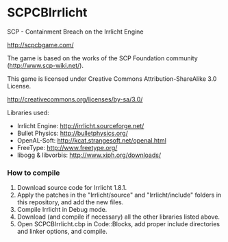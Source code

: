 SCPCBIrrlicht
=============

SCP - Containment Breach on the Irrlicht Engine

http://scpcbgame.com/

The game is based on the works of the SCP Foundation community (http://www.scp-wiki.net/).

This game is licensed under Creative Commons Attribution-ShareAlike 3.0 License.

http://creativecommons.org/licenses/by-sa/3.0/

Libraries used:
  - Irrlicht Engine: http://irrlicht.sourceforge.net/
  - Bullet Physics: http://bulletphysics.org/
  - OpenAL-Soft: http://kcat.strangesoft.net/openal.html
  - FreeType: http://www.freetype.org/
  - libogg & libvorbis: http://www.xiph.org/downloads/
  
### How to compile

1. Download source code for Irrlicht 1.8.1.
2. Apply the patches in the "Irrlicht/source" and "Irrlicht/include" folders in this repository, and add the new files.
3. Compile Irrlicht in Debug mode.
4. Download (and compile if necessary) all the other libraries listed above.
5. Open SCPCBIrrlicht.cbp in Code::Blocks, add proper include directories and linker options, and compile.

